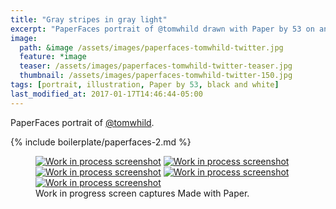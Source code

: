 ```yaml
---
title: "Gray stripes in gray light"
excerpt: "PaperFaces portrait of @tomwhild drawn with Paper by 53 on an iPad."
image: 
  path: &image /assets/images/paperfaces-tomwhild-twitter.jpg 
  feature: *image
  teaser: /assets/images/paperfaces-tomwhild-twitter-teaser.jpg
  thumbnail: /assets/images/paperfaces-tomwhild-twitter-150.jpg
tags: [portrait, illustration, Paper by 53, black and white]
last_modified_at: 2017-01-17T14:46:44-05:00
---
```


PaperFaces portrait of [@tomwhild](http://twitter.com/tomwhild).

{% include boilerplate/paperfaces-2.md %}

<figure class="third">
	<a href="/assets/images/paperfaces-tomwhild-process-1-lg.jpg"><img src="/assets/images/paperfaces-tomwhild-process-1-600.jpg" alt="Work in process screenshot"></a>
	<a href="/assets/images/paperfaces-tomwhild-process-2-lg.jpg"><img src="/assets/images/paperfaces-tomwhild-process-2-600.jpg" alt="Work in process screenshot"></a>
	<a href="/assets/images/paperfaces-tomwhild-process-3-lg.jpg"><img src="/assets/images/paperfaces-tomwhild-process-3-600.jpg" alt="Work in process screenshot"></a>
	<a href="/assets/images/paperfaces-tomwhild-process-4-lg.jpg"><img src="/assets/images/paperfaces-tomwhild-process-4-600.jpg" alt="Work in process screenshot"></a>
	<a href="/assets/images/paperfaces-tomwhild-process-5-lg.jpg"><img src="/assets/images/paperfaces-tomwhild-process-5-600.jpg" alt="Work in process screenshot"></a>
	<figcaption>Work in progress screen captures Made with Paper.</figcaption>
</figure>
